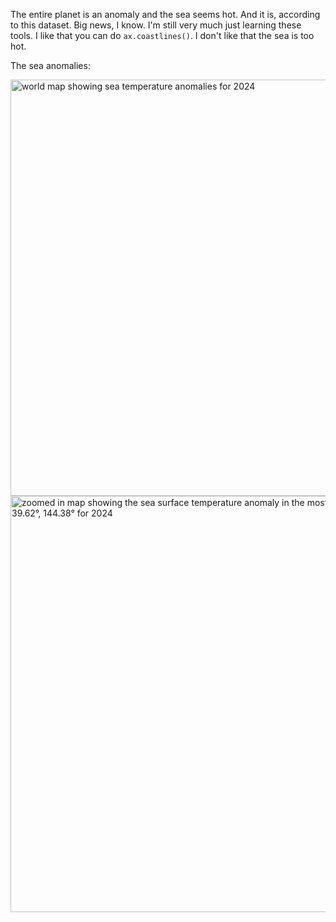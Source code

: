 The entire planet is an anomaly and the sea seems hot. And it is, according to this dataset. Big news, I know. I'm still very much just learning these tools. I like that you can do `ax.coastlines()`. I don't like that the sea is too hot.

The sea anomalies:

<img width="666" alt="world map showing sea temperature anomalies for 2024" src="https://github.com/blakefrederick/sea/assets/4672139/85c27dfa-9f17-4cda-bb26-fa7e462fcc54">

<img width="666" alt="zoomed in map showing the sea surface temperature anomaly in the most anomalous region 39.62°, 144.38° for 2024" src="https://github.com/blakefrederick/sea/assets/4672139/ffe1a640-88fd-424a-bc1f-09f6bb8d840a">
